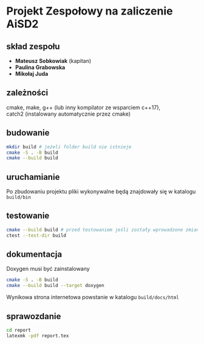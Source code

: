 # Projekt Zespołowy na zaliczenie AiSD2

## skład zespołu

- **Mateusz Sobkowiak** (kapitan)
- **Paulina Grabowska**
- **Mikołaj Juda**

## zależności

cmake, make, g++ (lub inny kompilator ze wsparciem c++17),  
catch2 (instalowany automatycznie przez cmake)

## budowanie

```bash
mkdir build # jeżeli folder build nie istnieje
cmake -S . -B build
cmake --build build
```

## uruchamianie

Po zbudowaniu projektu pliki wykonywalne będą znajdowały się w katalogu `build/bin`

## testowanie

```bash
cmake --build build # przed testowaniem jeśli zostały wprowadzone zmiany
ctest --test-dir build
```

## dokumentacja 

Doxygen musi być zainstalowany
```bash
cmake -S . -B build
cmake --build build --target doxygen
```
Wynikowa strona internetowa powstanie w katalogu `build/docs/html`

## sprawozdanie

```bash
cd report
latexmk -pdf report.tex
```

